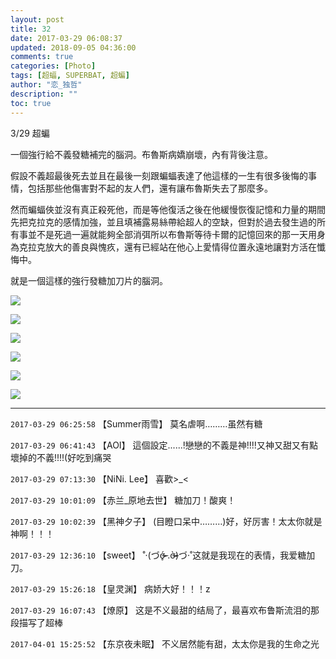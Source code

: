 ```yaml
---
layout: post
title: 32
date: 2017-03-29 06:08:37
updated: 2018-09-05 04:36:00
comments: true
categories: [Photo]
tags: [超蝠, SUPERBAT, 超蝙]
author: "恋_独哲"
description: ""
toc: true
---
```


<p>3/29 超蝙</p> 
<p>一個強行給不義發糖補完的腦洞。布魯斯病嬌崩壞，內有背後注意。</p> 
<p>假設不義超最後死去並且在最後一刻跟蝙蝠表達了他這樣的一生有很多後悔的事情，包括那些他傷害對不起的友人們，還有讓布魯斯失去了那麼多。</p> 
<p>然而蝙蝠俠並沒有真正殺死他，而是等他復活之後在他緩慢恢復記憶和力量的期間先把克拉克的感情加強，並且填補露易絲帶給超人的空缺，但對於過去發生過的所有事並不是死過一遍就能夠全部消弭所以布魯斯等待卡爾的記憶回來的那一天用身為克拉克放大的善良與愧疚，還有已經站在他心上愛情得位置永遠地讓對方活在懺悔中。</p> 
<p>就是一個這樣的強行發糖加刀片的腦洞。</p>

![](https://raw.githubusercontent.com/alicewish/maple50821/master/img_YW5MWVN1NEpoZFVjdDM3bSt0RzZ6SkgzTEFqT1ZTeDF6dmExd3RiMVlpVGhqazcrMjdhTmpBPT0.jpg)

![](https://raw.githubusercontent.com/alicewish/maple50821/master/img_YW5MWVN1NEpoZFVjdDM3bSt0RzZ6QVNTbzkwVzBYZFlMRmxodXc4MzBoSHJ1cjdHcXJnKzhBPT0.jpg)

![](https://raw.githubusercontent.com/alicewish/maple50821/master/img_YW5MWVN1NEpoZFVjdDM3bSt0RzZ6TzR2ZW1EK2x5VmZmbTNIN0hjUGU4eDlubVB5bG9ITThBPT0.jpg)

![](https://raw.githubusercontent.com/alicewish/maple50821/master/img_YW5MWVN1NEpoZFVjdDM3bSt0RzZ6UEYrQkh4cVJiNkhxQjErZjUwSWlaRGVpVzM2dm5OWThnPT0.jpg)

![](https://raw.githubusercontent.com/alicewish/maple50821/master/img_YW5MWVN1NEpoZFVjdDM3bSt0RzZ6S2lWR2srNml3YThNdnNCZTY2dnhGZUtBUXQ2OFVsWEtBPT0.jpg)

![](https://raw.githubusercontent.com/alicewish/maple50821/master/img_YW5MWVN1NEpoZFVjdDM3bSt0RzZ6UEdLZldnVUFKeUw5TEV6dnphVU80eTVkeGt1b08yalVnPT0.jpg)

---

`2017-03-29 06:25:58` 【Summer雨雪】 莫名虐啊………虽然有糖

`2017-03-29 06:41:43` 【AOI】 這個設定......!戀戀的不義是神!!!!又神又甜又有點壞掉的不義!!!!(好吃到痛哭

`2017-03-29 07:13:30` 【NiNi. Lee】 喜歡>\_<

`2017-03-29 10:01:09` 【赤兰\_原地去世】 糖加刀！酸爽！

`2017-03-29 10:02:39` 【黑神夕子】 (目瞪口呆中………)好，好厉害！太太你就是神啊！！！

`2017-03-29 12:36:10` 【sweet】 ˚‧(づσ̴̶̷̥́ .σ̴̶̷̀)づ·˚这就是我现在的表情，我爱糖加刀。

`2017-03-29 15:26:18` 【皇灵渊】 病娇大好！！！z

`2017-03-29 16:07:43` 【燎原】 这是不义最甜的结局了，最喜欢布鲁斯流泪的那段描写了超棒

`2017-04-01 15:25:52` 【东京夜未眠】 不义居然能有甜，太太你是我的生命之光
